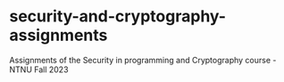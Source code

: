 # security-and-cryptography-assignments
Assignments of the Security in programming and Cryptography course - NTNU Fall 2023
